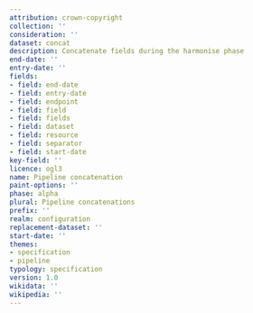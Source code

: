 ```yaml
---
attribution: crown-copyright
collection: ''
consideration: ''
dataset: concat
description: Concatenate fields during the harmonise phase
end-date: ''
entry-date: ''
fields:
- field: end-date
- field: entry-date
- field: endpoint
- field: field
- field: fields
- field: dataset
- field: resource
- field: separator
- field: start-date
key-field: ''
licence: ogl3
name: Pipeline concatenation
paint-options: ''
phase: alpha
plural: Pipeline concatenations
prefix: ''
realm: configuration
replacement-dataset: ''
start-date: ''
themes:
- specification
- pipeline
typology: specification
version: 1.0
wikidata: ''
wikipedia: ''
---
```


